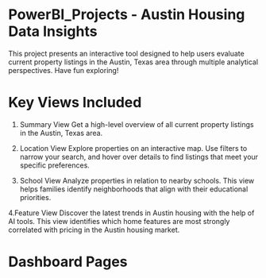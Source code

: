 # PowerBI_Projects - Austin Housing Data Insights

This project presents an interactive tool designed to help users evaluate current property listings in the Austin, Texas area through multiple analytical perspectives. Have fun exploring!

# Key Views Included
1. Summary View
Get a high-level overview of all current property listings in the Austin, Texas area.

2. Location View
Explore properties on an interactive map. Use filters to narrow your search, and hover over details to find listings that meet your specific preferences.

3. School View
Analyze properties in relation to nearby schools. This view helps families identify neighborhoods that align with their educational priorities.

4.Feature View
Discover the latest trends in Austin housing with the help of AI tools. This view identifies which home features are most strongly correlated with pricing in the Austin housing market.

# Dashboard Pages


